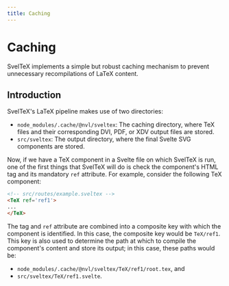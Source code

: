 ```yaml
---
title: Caching
---
```


# Caching

<p class="text-lg">
SvelTeX implements a simple but robust caching mechanism to prevent unnecessary recompilations of LaTeX content.
</p>

## Introduction

SvelTeX's LaTeX pipeline makes use of two directories:

-   `node_modules/.cache/@nvl/sveltex`: The caching directory, where TeX files
    and their corresponding DVI, PDF, or XDV output files are stored.
-   `src/sveltex`: The output directory, where the final Svelte SVG components
    are stored.

Now, if we have a TeX component in a Svelte file on which SvelTeX is run, one of
the first things that SvelTeX will do is check the component's HTML tag and its
mandatory `ref` attribute. For example, consider the following TeX component:

```html
<!-- src/routes/example.sveltex -->
<TeX ref='ref1'>
...
</TeX>
```

The tag and `ref` attribute are combined into a composite key with which the
component is identified. In this case, the composite key would be `TeX/ref1`.
This key is also used to determine the path at which to compile the component's
content and store its output; in this case, these paths would be:
-   `node_modules/.cache/@nvl/sveltex/TeX/ref1/root.tex`, and
-   `src/sveltex/TeX/ref1.svelte`.
